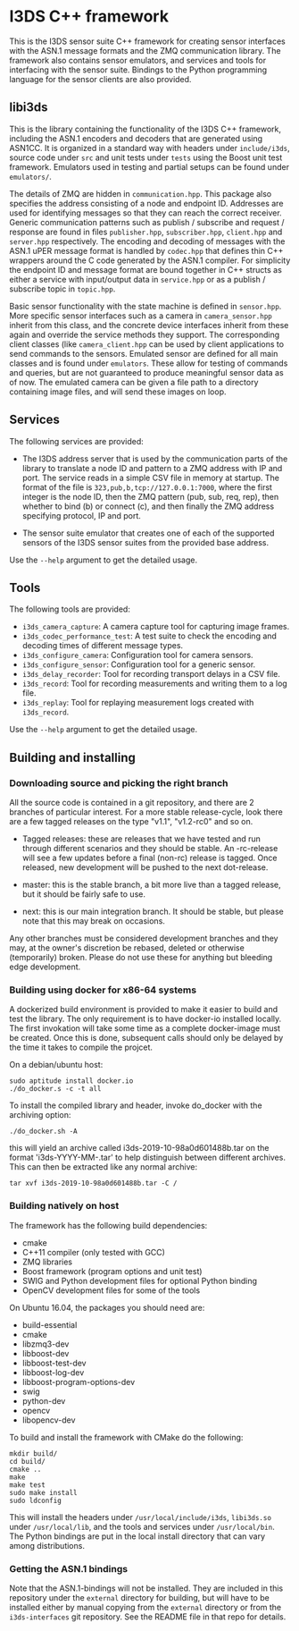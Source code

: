 # I3DS C++ framework

This is the I3DS sensor suite C++ framework for creating sensor
interfaces with the ASN.1 message formats and the ZMQ communication
library. The framework also contains sensor emulators, and services
and tools for interfacing with the sensor suite. Bindings to the
Python programming language for the sensor clients are also provided.

## libi3ds

This is the library containing the functionality of the I3DS C++
framework, including the ASN.1 encoders and decoders that are
generated using ASN1CC. It is organized in a standard way with headers
under `include/i3ds`, source code under `src` and unit tests under
`tests` using the Boost unit test framework. Emulators used in testing
and partial setups can be found under `emulators/`.

The details of ZMQ are hidden in `communication.hpp`. This package
also specifies the address consisting of a node and endpoint ID.
Addresses are used for identifying messages so that they can reach the
correct receiver. Generic communication patterns such as publish /
subscribe and request / response are found in files `publisher.hpp`,
`subscriber.hpp`, `client.hpp` and `server.hpp` respectively.  The
encoding and decoding of messages with the ASN.1 uPER message format
is handled by `codec.hpp` that defines thin C++ wrappers around the C
code generated by the ASN.1 compiler. For simplicity the endpoint ID
and message format are bound together in C++ structs as either a
service with input/output data in `service.hpp` or as a publish /
subscribe topic in `topic.hpp`.

Basic sensor functionality with the state machine is defined in
`sensor.hpp`. More specific sensor interfaces such as a camera in
`camera_sensor.hpp` inherit from this class, and the concrete device
interfaces inherit from these again and override the service methods
they support. The corresponding client classes (like `camera_client.hpp`
can be used by client applications to send commands to the sensors.
Emulated sensor are defined for all main classes and is found under
`emulators`. These allow for testing of commands and queries, but are
not guaranteed to produce meaningful sensor data as of now. The emulated
camera can be given a file path to a directory containing image files,
and will send these images on loop.

## Services

The following services are provided:

* The I3DS address server that is used by the communication parts of
  the library to translate a node ID and pattern to a ZMQ address with
  IP and port. The service reads in a simple CSV file in memory at
  startup. The format of the file is `323,pub,b,tcp://127.0.0.1:7000`,
  where the first integer is the node ID, then the ZMQ pattern (pub,
  sub, req, rep), then whether to bind (b) or connect (c), and then
  finally the ZMQ address specifying protocol, IP and port.

* The sensor suite emulator that creates one of each of the supported
  sensors of the I3DS sensor suites from the provided base address.

Use the `--help` argument to get the detailed usage.

## Tools

The following tools are provided:

* `i3ds_camera_capture`: A camera capture tool for capturing
image frames.
* `i3ds_codec_performance_test`: A test suite to check the
encoding and decoding times of different message types.
* `i3ds_configure_camera`: Configuration tool for camera sensors.
* `i3ds_configure_sensor`: Configuration tool for a generic sensor.
* `i3ds_delay_recorder`: Tool for recording transport delays in
a CSV file.
* `i3ds_record`: Tool for recording measurements and writing them
to a log file.
* `i3ds_replay`: Tool for replaying measurement logs created with
`i3ds_record`.

Use the `--help` argument to get the detailed usage.

## Building and installing

### Downloading source and picking the right branch

All the source code is contained in a git repository, and there
are 2 branches of particular interest. For a more stable release-cycle,
look there are a few tagged releases on the type "v1.1", "v1.2-rc0" and
so on.

* Tagged releases: these are releases that we have tested and run
  through different scenarios and they should be stable. An -rc-release
  will see a few updates before a final (non-rc) release is tagged. Once
  released, new development will be pushed to the next dot-release.

* master: this is the stable branch, a bit more live than a tagged
  release, but it should be fairly safe to use.

* next: this is our main integration branch. It should be stable, but
  please note that this may break on occasions.

Any other branches must be considered development branches and they may,
at the owner's discretion be rebased, deleted or otherwise (temporarily)
broken. Please do not use these for anything but bleeding edge
development.



### Building using docker for x86-64 systems

A dockerized build environment is provided to make it easier to build
and test the library. The only requirement is to have docker-io
installed locally. The first invokation will take some time as a
complete docker-image must be created. Once this is done, subsequent
calls should only be delayed by the time it takes to compile the
projcet.

On a debian/ubuntu host:
``` shell
sudo aptitude install docker.io
./do_docker.s -c -t all
```

To install the compiled library and header, invoke do_docker with the
archiving option:

``` shell
./do_docker.sh -A
```

this will yield an archive called i3ds-2019-10-98a0d601488b.tar on the
format 'i3ds-YYYY-MM-<sha1>.tar' to help distinguish between different
archives. This can then be extracted like any normal archive:

``` shell
tar xvf i3ds-2019-10-98a0d601488b.tar -C /
```


### Building natively on host

The framework has the following build dependencies:

* cmake
* C++11 compiler (only tested with GCC)
* ZMQ libraries
* Boost framework (program options and unit test)
* SWIG and Python development files for optional Python binding
* OpenCV development files for some of the tools

On Ubuntu 16.04, the packages you should need are:
* build-essential
* cmake
* libzmq3-dev
* libboost-dev
* libboost-test-dev
* libboost-log-dev
* libboost-program-options-dev
* swig
* python-dev
* opencv
* libopencv-dev

To build and install the framework with CMake do the following:

```
mkdir build/
cd build/
cmake ..
make
make test
sudo make install
sudo ldconfig
```

This will install the headers under `/usr/local/include/i3ds`,
`libi3ds.so` under `/usr/local/lib`, and the tools and services under
`/usr/local/bin`. The Python bindings are put in the local install
directory that can vary among distributions.

### Getting the ASN.1 bindings
  
Note that the ASN.1-bindings will not be installed. They are 
included in this repository under the `external` directory for
building, but will have to be installed either by manual copying
from the `external` directory or from the `i3ds-interfaces`
git repository. See the README file in that repo for details.
